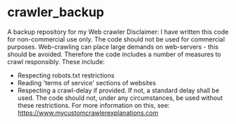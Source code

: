 # crawler_backup
A backup repository for my Web crawler
Disclaimer:
I have written this code for non-commercial use only.
The code should not be used for commercial purposes.
Web-crawling can place large demands on web-servers - this should be avoided.
Therefore the code includes a number of measures to crawl responsibly.
These include:
- Respecting robots.txt restrictions
- Reading 'terms of service' sections of websites
- Respecting a crawl-delay if provided. If not, a standard delay shall be used.
The code should not, under any circumstances, be used without these restrictions.
For more information on this, see: https://www.mycustomcrawlerexplanations.com
